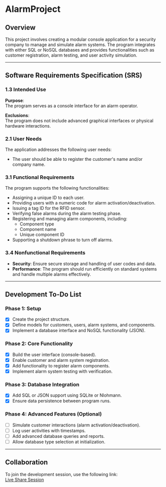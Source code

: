 # AlarmProject

## Overview
This project involves creating a modular console application for a security company to manage and simulate alarm systems. The program integrates with either SQL or NoSQL databases and provides functionalities such as customer registration, alarm testing, and user activity simulation.

---

## Software Requirements Specification (SRS)

### 1.3 Intended Use
**Purpose**:  
The program serves as a console interface for an alarm operator.

**Exclusions**:  
The program does not include advanced graphical interfaces or physical hardware interactions.

### 2.1 User Needs
The application addresses the following user needs:
- The user should be able to register the customer's name and/or company name.

### 3.1 Functional Requirements
The program supports the following functionalities:
- Assigning a unique ID to each user.
- Providing users with a numeric code for alarm activation/deactivation.
- Issuing a tag ID for the RFID sensor.
- Verifying false alarms during the alarm testing phase.
- Registering and managing alarm components, including:
  - Component type
  - Component name
  - Unique component ID
- Supporting a shutdown phrase to turn off alarms.

### 3.4 Nonfunctional Requirements
- **Security**: Ensure secure storage and handling of user codes and data.
- **Performance**: The program should run efficiently on standard systems and handle multiple alarms effectively.

---

## Development To-Do List
### Phase 1: Setup
- [x] Create the project structure.
- [x] Define models for customers, users, alarm systems, and components.
- [x] Implement a database interface and NoSQL functionality (JSON).

### Phase 2: Core Functionality
- [x] Build the user interface (console-based).
- [x] Enable customer and alarm system registration.
- [x] Add functionality to register alarm components.
- [x] Implement alarm system testing with verification.

### Phase 3: Database Integration
- [x] Add SQL or JSON support using SQLite or Nlohmann.
- [x] Ensure data persistence between program runs.

### Phase 4: Advanced Features (Optional)
- [ ] Simulate customer interactions (alarm activation/deactivation).
- [ ] Log user activities with timestamps.
- [ ] Add advanced database queries and reports.
- [ ] Allow database type selection at initialization.

---

## Collaboration
To join the development session, use the following link:  
[Live Share Session](https://prod.liveshare.vsengsaas.visualstudio.com/join?6F09CB583395D62299B3AC1D6F05ADE05F8A)
